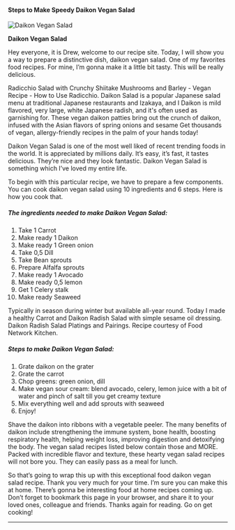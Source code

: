             

#### Steps to Make Speedy Daikon Vegan Salad

![Daikon Vegan Salad](https://img-global.cpcdn.com/recipes/fce8b720ac655de3/751x532cq70/daikon-vegan-salad-recipe-main-photo.jpg)

**Daikon Vegan Salad**

Hey everyone, it is Drew, welcome to our recipe site. Today, I will show you a way to prepare a distinctive dish, daikon vegan salad. One of my favorites food recipes. For mine, I’m gonna make it a little bit tasty. This will be really delicious.

Radicchio Salad with Crunchy Shiitake Mushrooms and Barley - Vegan Recipe - How to Use Radicchio. Daikon Salad is a popular Japanese salad menu at traditional Japanese restaurants and Izakaya, and I Daikon is mild flavored, very large, white Japanese radish, and it's often used as garnishing for. These vegan daikon patties bring out the crunch of daikon, infused with the Asian flavors of spring onions and sesame Get thousands of vegan, allergy-friendly recipes in the palm of your hands today!

Daikon Vegan Salad is one of the most well liked of recent trending foods in the world. It is appreciated by millions daily. It’s easy, it’s fast, it tastes delicious. They’re nice and they look fantastic. Daikon Vegan Salad is something which I’ve loved my entire life.

To begin with this particular recipe, we have to prepare a few components. You can cook daikon vegan salad using 10 ingredients and 6 steps. Here is how you cook that.

##### The ingredients needed to make Daikon Vegan Salad:

1.  Take 1 Carrot
2.  Make ready 1 Daikon
3.  Make ready 1 Green onion
4.  Take 0,5 Dill
5.  Take Bean sprouts
6.  Prepare Alfalfa sprouts
7.  Make ready 1 Avocado
8.  Make ready 0,5 lemon
9.  Get 1 Celery stalk
10.  Make ready Seaweed

Typically in season during winter but available all-year round. Today I made a healthy Carrot and Daikon Radish Salad with simple sesame oil dressing. Daikon Radish Salad Platings and Pairings. Recipe courtesy of Food Network Kitchen.

##### Steps to make Daikon Vegan Salad:

1.  Grate daikon on the grater
2.  Grate the carrot
3.  Chop greens: green onion, dill
4.  Make vegan sour cream: blend avocado, celery, lemon juice with a bit of water and pinch of salt till you get creamy texture
5.  Mix everything well and add sprouts with seaweed
6.  Enjoy!

Shave the daikon into ribbons with a vegetable peeler. The many benefits of daikon include strengthening the immune system, bone health, boosting respiratory health, helping weight loss, improving digestion and detoxifying the body. The vegan salad recipes listed below contain those and MORE. Packed with incredible flavor and texture, these hearty vegan salad recipes will not bore you. They can easily pass as a meal for lunch.

So that’s going to wrap this up with this exceptional food daikon vegan salad recipe. Thank you very much for your time. I’m sure you can make this at home. There’s gonna be interesting food at home recipes coming up. Don’t forget to bookmark this page in your browser, and share it to your loved ones, colleague and friends. Thanks again for reading. Go on get cooking!

* * *